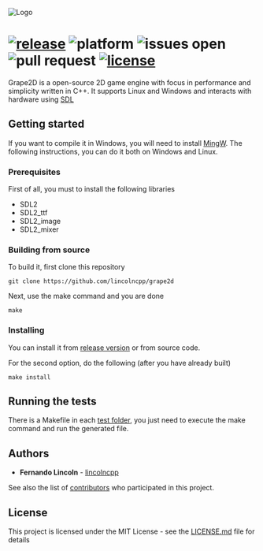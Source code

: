 ![Logo](https://raw.githubusercontent.com/lincolncpp/grape2d/master/logo.png)

[![release](https://img.shields.io/github/release-pre/lincolncpp/grape2d.svg)](https://github.com/lincolncpp/grape2d/releases)
![platform](https://img.shields.io/badge/platform-linux%20|%20windows-blue.svg?style=flat)
![issues open](https://img.shields.io/github/issues/lincolncpp/grape2d.svg)
![pull request](https://img.shields.io/github/issues-pr/lincolncpp/grape2d.svg)
[![license](https://img.shields.io/github/license/lincolncpp/grape2d.svg)](https://github.com/lincolncpp/grape2d/blob/master/LICENSE)
===

Grape2D is a open-source 2D game engine with focus in performance and simplicity written in C++. It supports Linux and Windows and interacts with hardware using [SDL](https://www.libsdl.org/)

## Getting started
If you want to compile it in Windows, you will need to install [MingW](http://www.mingw.org/).
The following instructions, you can do it both on Windows and Linux.

### Prerequisites
First of all, you must to install the following libraries
- SDL2
- SDL2_ttf
- SDL2_image
- SDL2_mixer

### Building from source
To build it, first clone this repository
```
git clone https://github.com/lincolncpp/grape2d
```
Next, use the make command and you are done
```
make
```

### Installing
You can install it from [release version](https://github.com/lincolncpp/grape2d/releases) or from source code.

For the second option, do the following (after you have already built)
```
make install
```

## Running the tests
There is a Makefile in each [test folder](https://github.com/lincolncpp/grape2d/tree/master/test/), you just need to execute the make command and run the generated file.

## Authors
- **Fernando Lincoln** - [lincolncpp](https://github.com/lincolncpp)

See also the list of [contributors](https://github.com/lincolncpp/grape2d/graphs/contributors) who participated in this project.

## License
This project is licensed under the MIT License - see the [LICENSE.md](https://github.com/lincolncpp/grape2d/blob/master/LICENSE) file for details
